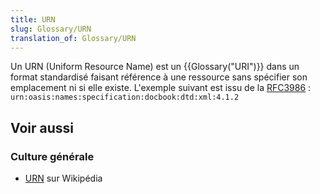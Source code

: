 ```yaml
---
title: URN
slug: Glossary/URN
translation_of: Glossary/URN
---
```


Un URN (Uniform Resource Name) est un {{Glossary("URI")}} dans un format standardisé faisant référence à une ressource sans spécifier son emplacement ni si elle existe. L'exemple suivant est issu de la [RFC3986](http://www.ietf.org/rfc/rfc3986.txt) : `urn:oasis:names:specification:docbook:dtd:xml:4.1.2`

## Voir aussi

### Culture générale

- [URN](https://fr.wikipedia.org/wiki/Uniform_Resource_Name) sur Wikipédia

